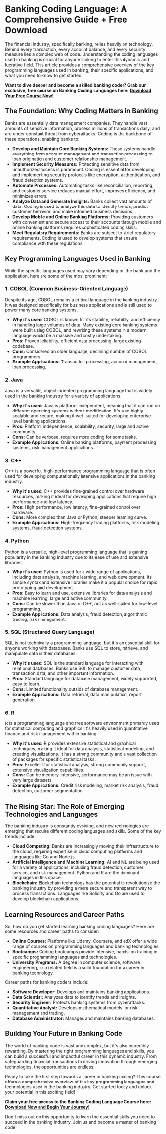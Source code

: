 # Banking Coding Language: A Comprehensive Guide + Free Download

The financial industry, specifically banking, relies heavily on technology. Behind every transaction, every account balance, and every security measure lies a complex web of code. Understanding the coding languages used in banking is crucial for anyone looking to enter this dynamic and lucrative field. This article provides a comprehensive overview of the key programming languages used in banking, their specific applications, and what you need to know to get started.

**Want to dive deeper and become a skilled banking coder? Grab our exclusive, free course on Banking Coding Languages here:** [**Download Your Free Course Now!**](https://udemywork.com/banking-coding-language)

## The Foundation: Why Coding Matters in Banking

Banks are essentially data management companies. They handle vast amounts of sensitive information, process millions of transactions daily, and are under constant threat from cyberattacks. Coding is the backbone of these operations, enabling banks to:

*   **Develop and Maintain Core Banking Systems:** These systems handle everything from account management and transaction processing to loan origination and customer relationship management.
*   **Implement Security Measures:** Protecting sensitive data from unauthorized access is paramount. Coding is essential for developing and implementing security protocols like encryption, authentication, and fraud detection systems.
*   **Automate Processes:** Automating tasks like reconciliation, reporting, and customer service reduces manual effort, improves efficiency, and minimizes errors.
*   **Analyze Data and Generate Insights:** Banks collect vast amounts of data. Coding is used to analyze this data to identify trends, predict customer behavior, and make informed business decisions.
*   **Develop Mobile and Online Banking Platforms:** Providing customers with convenient and secure access to their accounts through mobile and online banking platforms requires sophisticated coding skills.
*   **Meet Regulatory Requirements:** Banks are subject to strict regulatory requirements. Coding is used to develop systems that ensure compliance with these regulations.

## Key Programming Languages Used in Banking

While the specific languages used may vary depending on the bank and the application, here are some of the most prominent:

### 1. COBOL (Common Business-Oriented Language)

Despite its age, COBOL remains a critical language in the banking industry. It was designed specifically for business applications and is still used to power many core banking systems.

*   **Why it's used:** COBOL is known for its stability, reliability, and efficiency in handling large volumes of data. Many existing core banking systems were built using COBOL, and rewriting these systems in a modern language would be a massive and costly undertaking.
*   **Pros:** Proven reliability, efficient data processing, large existing codebase.
*   **Cons:** Considered an older language, declining number of COBOL programmers.
*   **Example Applications:** Transaction processing, account management, loan processing.

### 2. Java

Java is a versatile, object-oriented programming language that is widely used in the banking industry for a variety of applications.

*   **Why it's used:** Java is platform-independent, meaning that it can run on different operating systems without modification. It's also highly scalable and secure, making it well-suited for developing enterprise-level banking applications.
*   **Pros:** Platform independence, scalability, security, large and active community.
*   **Cons:** Can be verbose, requires more coding for some tasks.
*   **Example Applications:** Online banking platforms, payment processing systems, risk management applications.

### 3. C++

C++ is a powerful, high-performance programming language that is often used for developing computationally intensive applications in the banking industry.

*   **Why it's used:** C++ provides fine-grained control over hardware resources, making it ideal for developing applications that require high performance and low latency.
*   **Pros:** High performance, low latency, fine-grained control over hardware.
*   **Cons:** More complex than Java or Python, steeper learning curve.
*   **Example Applications:** High-frequency trading platforms, risk modeling systems, fraud detection systems.

### 4. Python

Python is a versatile, high-level programming language that is gaining popularity in the banking industry due to its ease of use and extensive libraries.

*   **Why it's used:** Python is used for a wide range of applications, including data analysis, machine learning, and web development. Its simple syntax and extensive libraries make it a popular choice for rapid prototyping and development.
*   **Pros:** Easy to learn and use, extensive libraries for data analysis and machine learning, large and active community.
*   **Cons:** Can be slower than Java or C++, not as well-suited for low-level programming.
*   **Example Applications:** Data analysis, fraud detection, algorithmic trading, risk management.

### 5. SQL (Structured Query Language)

SQL is not technically a programming language, but it's an essential skill for anyone working with databases. Banks use SQL to store, retrieve, and manipulate data in their databases.

*   **Why it's used:** SQL is the standard language for interacting with relational databases. Banks use SQL to manage customer data, transaction data, and other important information.
*   **Pros:** Standard language for database management, widely supported, easy to learn.
*   **Cons:** Limited functionality outside of database management.
*   **Example Applications:** Data retrieval, data manipulation, report generation.

### 6. R

R is a programming language and free software environment primarily used for statistical computing and graphics. It's heavily used in quantitative finance and risk management within banking.

*   **Why it's used:** R provides extensive statistical and graphical techniques, making it ideal for data analysis, statistical modeling, and creating visualizations. It has a strong community and a vast collection of packages for specific statistical tasks.
*   **Pros:** Excellent for statistical analysis, strong community support, extensive visualization capabilities.
*   **Cons:** Can be memory-intensive, performance may be an issue with very large datasets.
*   **Example Applications:** Credit risk modeling, market risk analysis, fraud detection, customer segmentation.

## The Rising Star: The Role of Emerging Technologies and Languages

The banking industry is constantly evolving, and new technologies are emerging that require different coding languages and skills. Some of the key trends include:

*   **Cloud Computing:** Banks are increasingly moving their infrastructure to the cloud, requiring expertise in cloud computing platforms and languages like Go and Node.js.
*   **Artificial Intelligence and Machine Learning:** AI and ML are being used for a variety of applications, including fraud detection, customer service, and risk management. Python and R are the dominant languages in this space.
*   **Blockchain:** Blockchain technology has the potential to revolutionize the banking industry by providing a more secure and transparent way to process transactions. Languages like Solidity and Go are used to develop blockchain applications.

## Learning Resources and Career Paths

So, how do you get started learning banking coding languages? Here are some resources and career paths to consider:

*   **Online Courses:** Platforms like Udemy, Coursera, and edX offer a wide range of courses on programming languages and banking technologies.
*   **Bootcamps:** Coding bootcamps provide intensive, hands-on training in specific programming languages and technologies.
*   **University Programs:** A degree in computer science, software engineering, or a related field is a solid foundation for a career in banking technology.

Career paths for banking coders include:

*   **Software Developer:** Develops and maintains banking applications.
*   **Data Scientist:** Analyzes data to identify trends and insights.
*   **Security Engineer:** Protects banking systems from cyberattacks.
*   **Quantitative Analyst:** Develops mathematical models for risk management and trading.
*   **Database Administrator:** Manages and maintains banking databases.

## Building Your Future in Banking Code

The world of banking code is vast and complex, but it's also incredibly rewarding. By mastering the right programming languages and skills, you can build a successful and impactful career in this dynamic industry. From safeguarding financial transactions to driving innovation through emerging technologies, the opportunities are endless.

Ready to take the first step towards a career in banking coding? This course offers a comprehensive overview of the key programming languages and technologies used in the banking industry. Get started today and unlock your potential in this exciting field!

**Claim your free access to the Banking Coding Language Course here:** [**Download Now and Begin Your Journey!**](https://udemywork.com/banking-coding-language)

Don't miss out on this opportunity to learn the essential skills you need to succeed in the banking industry. Join us and become a master of banking code!
